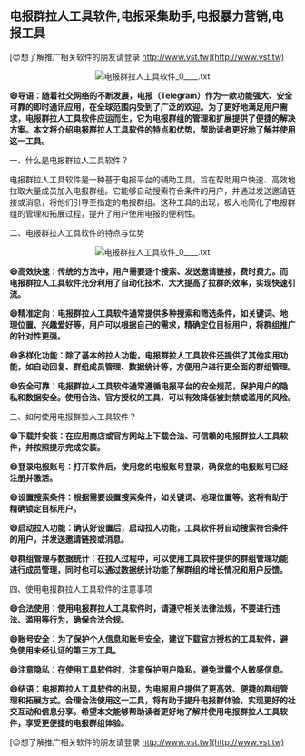 ## **电报群拉人工具软件,电报采集助手,电报暴力营销,电报工具**

[😍想了解推广相关软件的朋友请登录 http://www.vst.tw](http://www.vst.tw)

 <center><img src="https://vst.tw/MP4/tuiguang/png/6.png" alt="电报群拉人工具软件_0____.txt"></center>

**😄导语：随着社交网络的不断发展，电报（Telegram）作为一款功能强大、安全可靠的即时通讯应用，在全球范围内受到了广泛的欢迎。为了更好地满足用户需求，电报群拉人工具软件应运而生，它为电报群组的管理和扩展提供了便捷的解决方案。本文将介绍电报群拉人工具软件的特点和优势，帮助读者更好地了解并使用这一工具。**

一、什么是电报群拉人工具软件？

电报群拉人工具软件是一种基于电报平台的辅助工具，旨在帮助用户快速、高效地拉取大量成员加入电报群组。它能够自动搜索符合条件的用户，并通过发送邀请链接或消息，将他们引导至指定的电报群组。这种工具的出现，极大地简化了电报群组的管理和拓展过程，提升了用户使用电报的便利性。

二、电报群拉人工具软件的特点与优势

 <center><img src="https://vst.tw/MP4/tuiguang/png/4.png" alt="电报群拉人工具软件_0____.txt"></center>

**😄高效快速：传统的方法中，用户需要逐个搜索、发送邀请链接，费时费力。而电报群拉人工具软件充分利用了自动化技术，大大提高了拉群的效率，实现快速引流。**

**😄精准定向：电报群拉人工具软件通常提供多种搜索和筛选条件，如关键词、地理位置、兴趣爱好等，用户可以根据自己的需求，精确定位目标用户，将群组推广的针对性更强。**

**😄多样化功能：除了基本的拉人功能，电报群拉人工具软件还提供了其他实用功能，如自动回复、群组成员管理、数据统计等，方便用户进行更全面的群组管理。**

**😄安全可靠：电报群拉人工具软件通常遵循电报平台的安全规范，保护用户的隐私和数据安全。使用合法、官方授权的工具，可以有效降低被封禁或滥用的风险。**

三、如何使用电报群拉人工具软件？

**😄下载并安装：在应用商店或官方网站上下载合法、可信赖的电报群拉人工具软件，并按照提示完成安装。**

**😄登录电报账号：打开软件后，使用您的电报账号登录，确保您的电报账号已经注册并激活。**

**😄设置搜索条件：根据需要设置搜索条件，如关键词、地理位置等。这将有助于精确锁定目标用户。**

**😄启动拉人功能：确认好设置后，启动拉人功能，工具软件将自动搜索符合条件的用户，并发送邀请链接或消息。**

**😄群组管理与数据统计：在拉人过程中，可以使用工具软件提供的群组管理功能进行成员管理，同时也可以通过数据统计功能了解群组的增长情况和用户反馈。**

四、使用电报群拉人工具软件的注意事项

**😄合法使用：使用电报群拉人工具软件时，请遵守相关法律法规，不要进行违法、滥用等行为，确保合法合规。**

**😄账号安全：为了保护个人信息和账号安全，建议下载官方授权的工具软件，避免使用未经认证的第三方工具。**

**😄注意隐私：在使用工具软件时，注意保护用户隐私，避免泄露个人敏感信息。**

**😄结语：电报群拉人工具软件的出现，为电报用户提供了更高效、便捷的群组管理和拓展方式。合理合法使用这一工具，将有助于提升电报群体验，实现更好的社交互动和信息分享。希望本文能够帮助读者更好地了解并使用电报群拉人工具软件，享受更便捷的电报群组体验。**

[😍想了解推广相关软件的朋友请登录 http://www.vst.tw](http://www.vst.tw)



